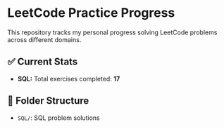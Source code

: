 # LeetCode Practice Progress

This repository tracks my personal progress solving LeetCode problems across different domains.

## ✅ Current Stats

- **SQL:** Total exercises completed: **17**

## 📁 Folder Structure

- `SQL/`: SQL problem solutions

